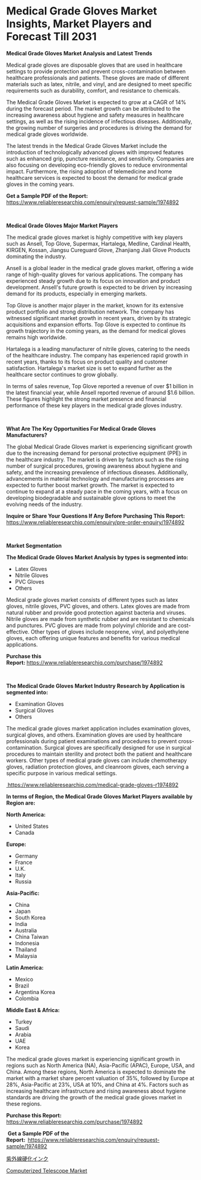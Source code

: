 <p><h1>Medical Grade Gloves Market Insights, Market Players and Forecast Till 2031</h1></p><p><strong>Medical Grade Gloves Market Analysis and Latest Trends</strong></p>
<p><p>Medical grade gloves are disposable gloves that are used in healthcare settings to provide protection and prevent cross-contamination between healthcare professionals and patients. These gloves are made of different materials such as latex, nitrile, and vinyl, and are designed to meet specific requirements such as durability, comfort, and resistance to chemicals.</p><p>The Medical Grade Gloves Market is expected to grow at a CAGR of 14% during the forecast period. The market growth can be attributed to the increasing awareness about hygiene and safety measures in healthcare settings, as well as the rising incidence of infectious diseases. Additionally, the growing number of surgeries and procedures is driving the demand for medical grade gloves worldwide.</p><p>The latest trends in the Medical Grade Gloves Market include the introduction of technologically advanced gloves with improved features such as enhanced grip, puncture resistance, and sensitivity. Companies are also focusing on developing eco-friendly gloves to reduce environmental impact. Furthermore, the rising adoption of telemedicine and home healthcare services is expected to boost the demand for medical grade gloves in the coming years.</p></p>
<p><strong>Get a Sample PDF of the Report:&nbsp;</strong> <a href="https://www.reliableresearchiq.com/enquiry/request-sample/1974892">https://www.reliableresearchiq.com/enquiry/request-sample/1974892</a></p>
<p>&nbsp;</p>
<p><strong>Medical Grade Gloves Major Market Players</strong></p>
<p><p>The medical grade gloves market is highly competitive with key players such as Ansell, Top Glove, Supermax, Hartalega, Medline, Cardinal Health, KIRGEN, Kossan, Jiangsu Cureguard Glove, Zhanjiang Jiali Glove Products dominating the industry. </p><p>Ansell is a global leader in the medical grade gloves market, offering a wide range of high-quality gloves for various applications. The company has experienced steady growth due to its focus on innovation and product development. Ansell's future growth is expected to be driven by increasing demand for its products, especially in emerging markets.</p><p>Top Glove is another major player in the market, known for its extensive product portfolio and strong distribution network. The company has witnessed significant market growth in recent years, driven by its strategic acquisitions and expansion efforts. Top Glove is expected to continue its growth trajectory in the coming years, as the demand for medical gloves remains high worldwide.</p><p>Hartalega is a leading manufacturer of nitrile gloves, catering to the needs of the healthcare industry. The company has experienced rapid growth in recent years, thanks to its focus on product quality and customer satisfaction. Hartalega's market size is set to expand further as the healthcare sector continues to grow globally.</p><p>In terms of sales revenue, Top Glove reported a revenue of over $1 billion in the latest financial year, while Ansell reported revenue of around $1.6 billion. These figures highlight the strong market presence and financial performance of these key players in the medical grade gloves industry.</p></p>
<p>&nbsp;</p>
<p><strong>What Are The Key Opportunities For Medical Grade Gloves Manufacturers?</strong></p>
<p><p>The global Medical Grade Gloves market is experiencing significant growth due to the increasing demand for personal protective equipment (PPE) in the healthcare industry. The market is driven by factors such as the rising number of surgical procedures, growing awareness about hygiene and safety, and the increasing prevalence of infectious diseases. Additionally, advancements in material technology and manufacturing processes are expected to further boost market growth. The market is expected to continue to expand at a steady pace in the coming years, with a focus on developing biodegradable and sustainable glove options to meet the evolving needs of the industry.</p></p>
<p><strong>Inquire or Share Your Questions If Any Before Purchasing This Report:</strong> <a href="https://www.reliableresearchiq.com/enquiry/pre-order-enquiry/1974892">https://www.reliableresearchiq.com/enquiry/pre-order-enquiry/1974892</a></p>
<p>&nbsp;</p>
<p><strong>Market Segmentation</strong></p>
<p><strong>The Medical Grade Gloves Market Analysis by types is segmented into:</strong></p>
<p><ul><li>Latex Gloves</li><li>Nitrile Gloves</li><li>PVC Gloves</li><li>Others</li></ul></p>
<p><p>Medical grade gloves market consists of different types such as latex gloves, nitrile gloves, PVC gloves, and others. Latex gloves are made from natural rubber and provide good protection against bacteria and viruses. Nitrile gloves are made from synthetic rubber and are resistant to chemicals and punctures. PVC gloves are made from polyvinyl chloride and are cost-effective. Other types of gloves include neoprene, vinyl, and polyethylene gloves, each offering unique features and benefits for various medical applications.</p></p>
<p><strong>Purchase this Report:&nbsp;</strong><a href="https://www.reliableresearchiq.com/purchase/1974892">https://www.reliableresearchiq.com/purchase/1974892</a></p>
<p>&nbsp;</p>
<p><strong>The Medical Grade Gloves Market Industry Research by Application is segmented into:</strong></p>
<p><ul><li>Examination Gloves</li><li>Surgical Gloves</li><li>Others</li></ul></p>
<p><p>The medical grade gloves market application includes examination gloves, surgical gloves, and others. Examination gloves are used by healthcare professionals during patient examinations and procedures to prevent cross-contamination. Surgical gloves are specifically designed for use in surgical procedures to maintain sterility and protect both the patient and healthcare workers. Other types of medical grade gloves can include chemotherapy gloves, radiation protection gloves, and cleanroom gloves, each serving a specific purpose in various medical settings.</p></p>
<p><a href="https://www.reliableresearchiq.com/medical-grade-gloves-r1974892">&nbsp;https://www.reliableresearchiq.com/medical-grade-gloves-r1974892</a></p>
<p><strong>In terms of Region, the Medical Grade Gloves Market Players available by Region are:</strong></p>
<p>
    <p> <strong> North America: </strong>
        <ul>
            <li>United States</li>
            <li>Canada</li>
        </ul>
        </p> 
    <p> <strong> Europe: </strong>
        <ul>
            <li>Germany</li>
            <li>France</li>
            <li>U.K.</li>
            <li>Italy</li>
            <li>Russia</li>
        </ul>
        </p> 
    <p> <strong> Asia-Pacific: </strong>
        <ul>
            <li>China</li>
            <li>Japan</li>
            <li>South Korea</li>
            <li>India</li>
            <li>Australia</li>
            <li>China Taiwan</li>
            <li>Indonesia</li>
            <li>Thailand</li>
            <li>Malaysia</li>
        </ul>
        </p> 
    <p> <strong> Latin America: </strong>
        <ul>
            <li>Mexico</li>
            <li>Brazil</li>
            <li>Argentina Korea</li>
            <li>Colombia</li>
        </ul>
        </p> 
    <p> <strong> Middle East & Africa: </strong>
        <ul>
            <li>Turkey</li>
            <li>Saudi</li>
            <li>Arabia</li>
            <li>UAE</li>
            <li>Korea</li>
        </ul>
    </p>
    </p>
<p><p>The medical grade gloves market is experiencing significant growth in regions such as North America (NA), Asia-Pacific (APAC), Europe, USA, and China. Among these regions, North America is expected to dominate the market with a market share percent valuation of 35%, followed by Europe at 28%, Asia-Pacific at 23%, USA at 10%, and China at 4%. Factors such as increasing healthcare infrastructure and rising awareness about hygiene standards are driving the growth of the medical grade gloves market in these regions.</p></p>
<p><strong>Purchase this Report: </strong><a href="https://www.reliableresearchiq.com/purchase/1974892">https://www.reliableresearchiq.com/purchase/1974892</a></p>
<p>&nbsp;<strong>Get a Sample PDF of the Report:&nbsp;&nbsp;</strong><a href="https://www.reliableresearchiq.com/enquiry/request-sample/1974892">https://www.reliableresearchiq.com/enquiry/request-sample/1974892</a></p>
<p><strong></strong></p>
<p><p><a href="https://github.com/ihabdkwlxs948/Market-Research-Report-List-3/blob/main/385461631248.md">紫外線硬化インク</a></p><p><a href="https://github.com/eeenafisainka/Market-Research-Report-List-1/blob/main/computerized-telescope-market.md">Computerized Telescope Market</a></p></p>